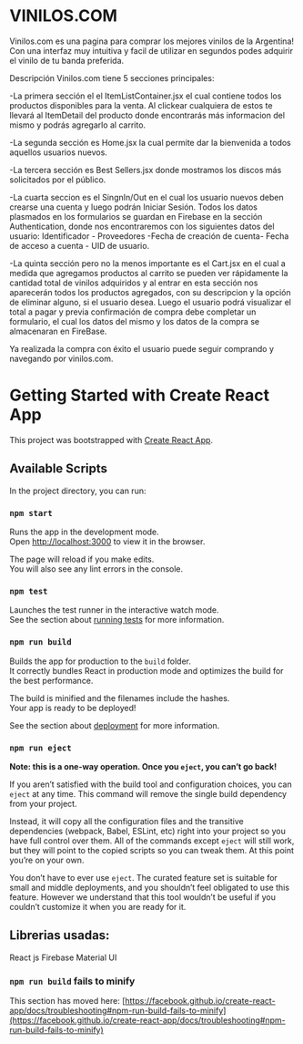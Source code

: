 # VINILOS.COM
Vinilos.com es una pagina para comprar los mejores vinilos de la Argentina!
Con una interfaz muy intuitiva y facil de utilizar en segundos podes adquirir el vinilo de tu banda preferida.

Descripción
Vinilos.com tiene 5 secciones principales:

-La primera sección el el ItemListContainer.jsx el cual contiene todos los productos disponibles para la venta. Al clickear cualquiera de estos te llevará al ItemDetail del producto donde encontrarás más informacion del mismo y podrás agregarlo al carrito.

-La segunda sección es Home.jsx la cual permite dar la bienvenida a todos aquellos usuarios nuevos. 

-La tercera sección es Best Sellers.jsx donde mostramos los discos más solicitados por el público.

-La cuarta seccion es el SingnIn/Out en el cual los usuario nuevos deben crearse una cuenta y luego podrán Iniciar Sesión. Todos los datos plasmados en los formularios se guardan en Firebase en la sección Authentication, donde nos encontraremos con los siguientes datos del usuario: Identificador - Proveedores -Fecha de creación de cuenta- Fecha de  acceso a cuenta - UID de usuario.

-La quinta sección pero no la menos importante es el Cart.jsx en el cual a medida que agregamos productos al carrito se pueden ver rápidamente la cantidad total de vinilos adquiridos y al entrar en esta sección nos aparecerán todos los productos agregados, con su descripcion y la opción de eliminar alguno, si el usuario desea. 
Luego el usuario podrá visualizar el total a pagar y previa confirmación de compra debe completar un formulario, el cual los datos del mismo y los datos de la compra se almacenaran en FireBase.

Ya realizada la compra con éxito el usuario puede seguir comprando y navegando por vinilos.com.


# Getting Started with Create React App

This project was bootstrapped with [Create React App](https://github.com/facebook/create-react-app).

## Available Scripts

In the project directory, you can run:

### `npm start`

Runs the app in the development mode.\
Open [http://localhost:3000](http://localhost:3000) to view it in the browser.

The page will reload if you make edits.\
You will also see any lint errors in the console.

### `npm test`

Launches the test runner in the interactive watch mode.\
See the section about [running tests](https://facebook.github.io/create-react-app/docs/running-tests) for more information.

### `npm run build`

Builds the app for production to the `build` folder.\
It correctly bundles React in production mode and optimizes the build for the best performance.

The build is minified and the filenames include the hashes.\
Your app is ready to be deployed!

See the section about [deployment](https://facebook.github.io/create-react-app/docs/deployment) for more information.

### `npm run eject`

**Note: this is a one-way operation. Once you `eject`, you can’t go back!**

If you aren’t satisfied with the build tool and configuration choices, you can `eject` at any time. This command will remove the single build dependency from your project.

Instead, it will copy all the configuration files and the transitive dependencies (webpack, Babel, ESLint, etc) right into your project so you have full control over them. All of the commands except `eject` will still work, but they will point to the copied scripts so you can tweak them. At this point you’re on your own.

You don’t have to ever use `eject`. The curated feature set is suitable for small and middle deployments, and you shouldn’t feel obligated to use this feature. However we understand that this tool wouldn’t be useful if you couldn’t customize it when you are ready for it.

## Librerias usadas:
React js
Firebase
Material UI

### `npm run build` fails to minify

This section has moved here: [https://facebook.github.io/create-react-app/docs/troubleshooting#npm-run-build-fails-to-minify](https://facebook.github.io/create-react-app/docs/troubleshooting#npm-run-build-fails-to-minify)
